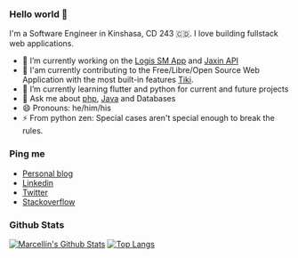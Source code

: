 ### Hello world 👋

I'm a Software Engineer in Kinshasa, CD 243 :congo_kinshasa:.
I love building fullstack web applications.

- 🔭 I’m currently working on the [Logis SM App](https://github.com/mmarcwabo/logissm) and [Jaxin API](https://github.com/mmarcwabo/jaxinapi)
- 👯 I'am currently contributing to the Free/Libre/Open Source Web Application with the most built-in features [Tiki](https://tiki.org).
- 🌱 I’m currently learning flutter and python for current and future projects
- 💬 Ask me about [php](https://php.net), [Java](https://java.com) and Databases
- 😄 Pronouns: he/him/his
- ⚡ From python zen: Special cases aren't special enough to break the rules.

### Ping me

- [Personal blog](https://wabo.work)
- [Linkedin](https://www.linkedin.com/in/marcellin-wabo/)
- [Twitter](https://twitter.com/marcwabo)
- [Stackoverflow](https://stackoverflow.com/users/11747307/marcellin-wabo)

### Github Stats

[![Marcellin's Github Stats](https://github-readme-stats.vercel.app/api?username=mmarcwabo&count_private=true&theme=default&show_icons=true)](https://github.com/mmarcwabo)
[![Top Langs](https://github-readme-stats.vercel.app/api/top-langs/?username=mmarcwabo&layout=compact)](https://github.com/mmarcwabo)
